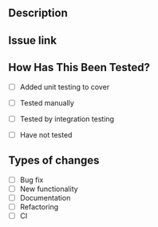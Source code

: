 <!--- Put an `x` in all the boxes that this PR applies -->

## Description
<!--- Provide a general summary of your changes in the Title above -->


## Issue link
<!--- Please link to the issue here. -->


## How Has This Been Tested?
<!--- Provide information on how these changes are testing -->
- [ ] Added unit testing to cover
- [ ] Tested manually
- [ ] Tested by integration testing
- [ ] Have not tested




<!--- Add additional comments about testing if needed. -->

## Types of changes
<!--- What types of changes does your code introduce -->
- [ ] Bug fix
- [ ] New functionality
- [ ] Documentation
- [ ] Refactoring
- [ ] CI
